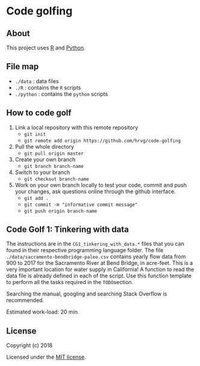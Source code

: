 # Code golfing

## About
This project uses [R](https://www.r-project.org/) and [Python](https://www.python.org/).

## File map

- `./data` : data files
- `./R` : contains the `R` scripts
- `./python` : contains the `python` scripts

## How to code golf

1. Link a local repository with this remote repository
	+ `git init`
	+ `git remote add origin https://github.com/hrvg/code-golfing`
2. Pull the whole directory
	+ `git pull origin master`
3. Create your own branch
	+ `git branch branch-name`
4. Switch to your branch
	+ `git checkout branch-name`
4. Work on your own branch locally to test your code, commit and push your changes, ask questions online through the github interface.
	+ `git add .`
	+ `git commit -m "informative commit message"`
	+ `git push origin branch-name`
## Code Golf 1: Tinkering with data

The instructions are in the `CG1_tinkering_with_data.*` files that you can found in their respective programming language folder.
The file `./data/sacramento-bendbridge-paleo.csv` contains yearly flow data from 900 to 2017 for the Sacramento River at Bend Bridge, in acre-feet. 
This is a very important location for water supply in California!
A function to read the data file is already defined in each of the script.
Use this function template to perform all the tasks required in the `TODO`section.

Searching the manual, googling and searching Stack Overflow is recommended.

Estimated work-load: 20 min.

## License

Copyright (c) 2018

Licensed under the [MIT license](LICENSE).